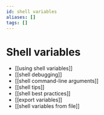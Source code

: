 ```yaml
---
id: shell variables
aliases: []
tags: []
---
```


# Shell variables

- [[using shell variables]]
- [[shell debugging]]
- [[shell command-line arguments]]
- [[shell tips]]
- [[shell best practices]]
- [[export variables]]
- [[shell variables from file]]
